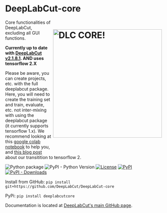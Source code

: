 # DeepLabCut-core <img src="https://images.squarespace-cdn.com/content/v1/57f6d51c9f74566f55ecf271/1572296495650-Y4ZTJ2XP2Z9XF1AD74VW/ke17ZwdGBToddI8pDm48kMulEJPOrz9Y8HeI7oJuXxR7gQa3H78H3Y0txjaiv_0fDoOvxcdMmMKkDsyUqMSsMWxHk725yiiHCCLfrh8O1z5QPOohDIaIeljMHgDF5CVlOqpeNLcJ80NK65_fV7S1UZiU3J6AN9rgO1lHw9nGbkYQrCLTag1XBHRgOrY8YAdXW07ycm2Trb21kYhaLJjddA/DLC_logo_blk-01.png?format=1000w" width="350" title="DLC-core" alt="DLC CORE!" align="right" vspace = "50">

Core functionalities of DeepLabCut, excluding all GUI functions.

**Currently up to date with [DeepLabCut v2.1.8.1](https://github.com/AlexEMG/DeepLabCut/tree/v2.1.8.1). AND uses tensorflow 2.X**

Please be aware, you can create projects, etc. with the full deeplabcut package. Here, you will need to create the training set and train, evaluate, etc. not inter-mixing with using the deeplabcut package (it currently supports tensorflow 1.x). We recommend looking at this [google colab notebook](/Colab_TrainNetwork_VideoAnalysis_TF2.ipynb) to help you, and [this blog post](http://www.mousemotorlab.org/deeplabcutblog/2020/11/23/rolling-up-to-tensorflow-2) about our transitition to tensorflow 2.

![Python package](https://github.com/DeepLabCut/DeepLabCut-core/workflows/Python%20package/badge.svg?branch=master)
![PyPI - Python Version](https://img.shields.io/pypi/pyversions/deeplabcutcore)
[![License](https://img.shields.io/pypi/l/deeplabcutcore.svg)](https://github.com/DeepLabCut/deeplabcutcore/raw/master/LICENSE)
[![PyPI](https://img.shields.io/pypi/v/deeplabcutcore.svg)](https://pypi.org/project/deeplabcutcore)
[![PyPI - Downloads](https://img.shields.io/pypi/dm/deeplabcutcore.svg?color=purple&label=PyPi)](https://pypistats.org/packages/deeplabcutcore)


Install from GitHub:
``` pip install git+https://github.com/DeepLabCut/DeepLabCut-core ```

PyPi:
```pip install deeplabcutcore```

Documentation is located at [DeepLabCut's main GitHub page](https://github.com/AlexEMG/DeepLabCut/blob/master/docs/UseOverviewGuide.md).

